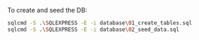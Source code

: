 ﻿To create and seed the DB:

```bash
sqlcmd -S .\SQLEXPRESS -E -i database\01_create_tables.sql
sqlcmd -S .\SQLEXPRESS -E -i database\02_seed_data.sql